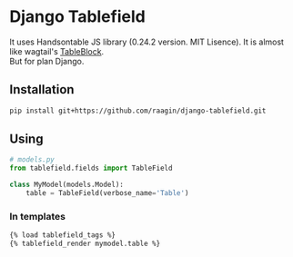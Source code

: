 # Django Tablefield
It uses Handsontable JS library (0.24.2 version. MIT Lisence). It is almost like wagtail's [TableBlock](https://github.com/wagtail/wagtail/tree/master/wagtail/contrib/table_block).\
But for plan Django.

## Installation
```bash
pip install git+https://github.com/raagin/django-tablefield.git
```

## Using
```python
# models.py
from tablefield.fields import TableField

class MyModel(models.Model):
    table = TableField(verbose_name='Table')

```
### In templates
```html
{% load tablefield_tags %}
{% tablefield_render mymodel.table %}
```
